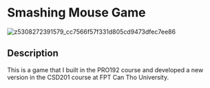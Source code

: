 
# Smashing Mouse Game

![z5308272391579_cc7566f57f331d805cd9473dfec7ee86](https://github.com/kendyle2702/SROMS/assets/101160086/b6f68138-413d-49d5-ae30-33994831933f)


## Description
This is a game that I built in the PRO192 course and developed a new version in the CSD201 course at FPT Can Tho University.



